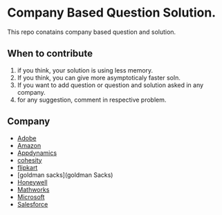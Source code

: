 # Company Based Question Solution.
This repo conatains company based question and solution.

## When to contribute
1. if you think, your solution is using less memory.
2. If you think, you can give more asymptoticaly faster soln.
3. If you want to add question or question and solution asked in any company.
4. for any suggestion, comment in respective problem.

## Company
- [Adobe](adobe)
- [Amazon](amzon)
- [Appdynamics](appDynamics)
- [cohesity](cohesity)
- [flipkart](flipkart)
- [goldman sacks](goldman Sacks)
- [Honeywell](honeywell)
- [Mathworks](mathworks)
- [Microsoft](microsoft)
- [Salesforce](salesforce)

